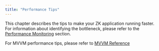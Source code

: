 ```yaml
---
title: "Performance Tips"
---
```


This chapter describes the tips to make your ZK application running
faster. For information about identifying the bottleneck, please refer
to the [Performance Monitoring]({{site.baseurl}}/zk_dev_ref/performance_monitoring/performance_monitoring)
section.

For MVVM performance tips, please refer to [MVVM Reference](http://books.zkoss.org/zk-mvvm-book/8.0/advanced/performance-tips.html)
